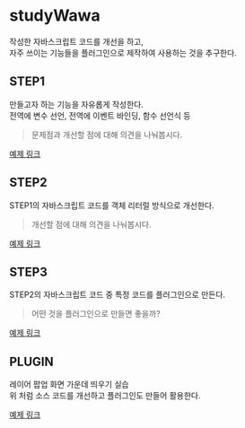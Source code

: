 # studyWawa
작성한 자바스크립트 코드를 개선을 하고,  
자주 쓰이는 기능들을 플러그인으로 제작하여 사용하는 것을 추구한다.

## STEP1
만들고자 하는 기능을 자유롭게 작성한다.  
전역에 변수 선언, 전역에 이벤트 바인딩, 함수 선언식 등  
> 문제점과 개선할 점에 대해 의견을 나눠봅시다.

[예제 링크](https://hanjins.github.io/studyWawa/example1.html)

## STEP2
STEP1의 자바스크립트 코드를 객체 리터럴 방식으로 개선한다.  
> 개선할 점에 대해 의견을 나눠봅시다.

[예제 링크](https://hanjins.github.io/studyWawa/example2.html)

## STEP3
STEP2의 자바스크립트 코드 중 특정 코드를 플러그인으로 만든다.  
> 어떤 것을 플러그인으로 만들면 좋을까?

[예제 링크](https://hanjins.github.io/studyWawa/example3.html)

## PLUGIN
레이어 팝업 화면 가운데 띄우기 실습  
위 처럼 소스 코드를 개선하고 플러그인도 만들어 활용한다.

[예제 링크](https://hanjins.github.io/studyWawa/example4.html)